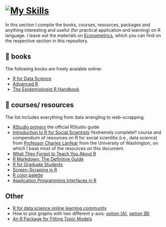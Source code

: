 # [![My Skills](https://skills.thijs.gg/icons?i=r)](https://skills.thijs.gg)

In this section I compile the books, courses, resources, packages and anything interesting and useful (for practical application and learning) on R language. I leave out the materials on [Econometrics](https://github.com/bforbesc/the-data-scientist-compendium/blob/main/econometrics.md), which you can find on the respective section in this repository. 

## 📖 books

The following books are freely avaiable online:
- [R for Data Science](https://r4ds.had.co.nz/index.html)
- [Advanced R](http://adv-r.had.co.nz/)
- [The Epidemiologist R Handbook](https://epirhandbook.com/en/)


## 📃 courses/ resources
The list includes everything from data wrangling to web-scrapping.
- [RStudio primers](https://rstudio.cloud/learn/primers) the official RStudio guide
- [Introduction to R for Social Scientists](https://clanfear.github.io/CSSS508/) ‼️extremely complete‼️ course and compendium of resources on R for social scientitis (i.e., data science) from [Professor Charles Lanfear](https://clanfear.github.io/) from the University of Washington, on which I base most of the resources on this document.
- [What They Forgot to Teach You About R](https://rstats.wtf/index.html)
- [R Markdown: The Definitive Guide](https://bookdown.org/yihui/rmarkdown/)
- [R for Graduate Students](https://bookdown.org/yih_huynh/Guide-to-R-Book/)
- [Screen-Scraping in R](https://sicss.io/2020/materials/day2-digital-trace-data/screenscraping/rmarkdown/Screenscraping.html)
- [R color palette](https://www.nceas.ucsb.edu/sites/default/files/2020-04/colorPaletteCheatsheet.pdf)
- [Application Programming Interfaces in R](https://sicss.io/2020/materials/day2-digital-trace-data/apis/rmarkdown/Application_Programming_interfaces.html)


## Other
- [R for data science online learning community](https://www.rfordatasci.com/)
- How to plot graphs with two different y-axis: [option (A)](https://www.r-graph-gallery.com/line-chart-dual-Y-axis-ggplot2.html), [option (B)](https://rpubs.com/MarkusLoew/226759)
- [An R Package for Fitting Topic Models](https://cran.r-project.org/web/packages/topicmodels/vignettes/topicmodels.pdf)
